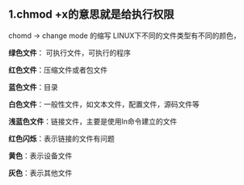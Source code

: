 ## 1.chmod +x的意思就是给执行权限

chomd -> change mode 的缩写
LINUX下不同的文件类型有不同的颜色，

**绿色文件**： 可执行文件，可执行的程序  

**红色文件**：压缩文件或者包文件

**蓝色文件**：目录

**白色文件**：一般性文件，如文本文件，配置文件，源码文件等 

**浅蓝色文件**：链接文件，主要是使用ln命令建立的文件

**红色闪烁**：表示链接的文件有问题

**黄色**：表示设备文件

**灰色**：表示其他文件
